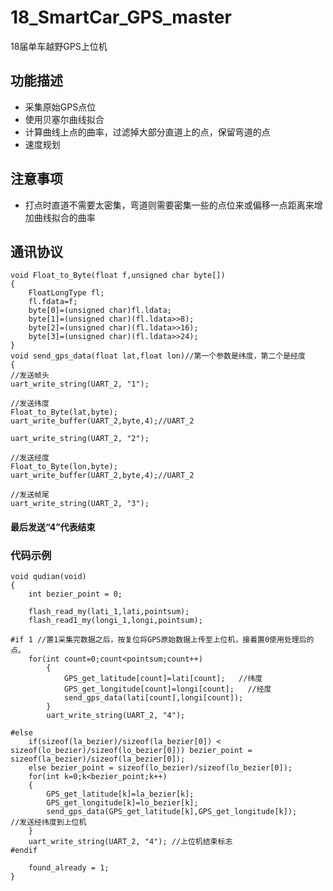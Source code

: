 # 18_SmartCar_GPS_master
18届单车越野GPS上位机

## 功能描述

* 采集原始GPS点位
* 使用贝塞尔曲线拟合
* 计算曲线上点的曲率，过滤掉大部分直道上的点，保留弯道的点
* 速度规划

## 注意事项

* 打点时直道不需要太密集，弯道则需要密集一些的点位来或偏移一点距离来增加曲线拟合的曲率

## 通讯协议

    void Float_to_Byte(float f,unsigned char byte[])
    {
        FloatLongType fl;
        fl.fdata=f;
        byte[0]=(unsigned char)fl.ldata;
        byte[1]=(unsigned char)(fl.ldata>>8);
        byte[2]=(unsigned char)(fl.ldata>>16);
        byte[3]=(unsigned char)(fl.ldata>>24);
    }
    void send_gps_data(float lat,float lon)//第一个参数是纬度，第二个是经度
    {
    //发送帧头
    uart_write_string(UART_2, "1");

    //发送纬度
    Float_to_Byte(lat,byte);
    uart_write_buffer(UART_2,byte,4);//UART_2

    uart_write_string(UART_2, "2");

    //发送经度
    Float_to_Byte(lon,byte);
    uart_write_buffer(UART_2,byte,4);//UART_2

    //发送帧尾
    uart_write_string(UART_2, "3");

#### 最后发送“4”代表结束

### 代码示例

    void qudian(void)
    {
        int bezier_point = 0;
    
        flash_read_my(lati_1,lati,pointsum);
        flash_read1_my(longi_1,longi,pointsum);
    
    #if 1 //置1采集完数据之后，按复位将GPS原始数据上传至上位机，接着置0使用处理后的点。
        for(int count=0;count<pointsum;count++)
            {
                GPS_get_latitude[count]=lati[count];   //纬度
                GPS_get_longitude[count]=longi[count];   //经度
                send_gps_data(lati[count],longi[count]);
            }
            uart_write_string(UART_2, "4");
    
    #else
        if(sizeof(la_bezier)/sizeof(la_bezier[0]) < sizeof(lo_bezier)/sizeof(lo_bezier[0])) bezier_point = sizeof(la_bezier)/sizeof(la_bezier[0]);
        else bezier_point = sizeof(lo_bezier)/sizeof(lo_bezier[0]);
        for(int k=0;k<bezier_point;k++)
        {
            GPS_get_latitude[k]=la_bezier[k];
            GPS_get_longitude[k]=lo_bezier[k];
            send_gps_data(GPS_get_latitude[k],GPS_get_longitude[k]);       //发送经纬度到上位机
        }
        uart_write_string(UART_2, "4"); //上位机结束标志
    #endif

        found_already = 1;
    }

